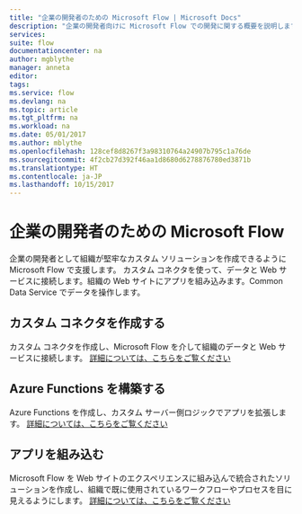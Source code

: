 ```yaml
---
title: "企業の開発者のための Microsoft Flow | Microsoft Docs"
description: "企業の開発者向けに Microsoft Flow での開発に関する概要を説明します。"
services: 
suite: flow
documentationcenter: na
author: mgblythe
manager: anneta
editor: 
tags: 
ms.service: flow
ms.devlang: na
ms.topic: article
ms.tgt_pltfrm: na
ms.workload: na
ms.date: 05/01/2017
ms.author: mblythe
ms.openlocfilehash: 128cef8d8267f3a98310764a24907b795c1a76de
ms.sourcegitcommit: 4f2cb27d392f46aa1d8680d6278876780ed3871b
ms.translationtype: HT
ms.contentlocale: ja-JP
ms.lasthandoff: 10/15/2017
---
```

# <a name="microsoft-flow-for-enterprise-developers"></a>企業の開発者のための Microsoft Flow
企業の開発者として組織が堅牢なカスタム ソリューションを作成できるように Microsoft Flow で支援します。 カスタム コネクタを使って、データと Web サービスに接続します。組織の Web サイトにアプリを組み込みます。Common Data Service でデータを操作します。

## <a name="build-custom-connectors"></a>カスタム コネクタを作成する
カスタム コネクタを作成し、Microsoft Flow を介して組織のデータと Web サービスに接続します。 [詳細については、こちらをご覧ください](register-custom-api.md)

## <a name="build-azure-functions"></a>Azure Functions を構築する
Azure Functions を作成し、カスタム サーバー側ロジックでアプリを拡張します。 [詳細については、こちらをご覧ください](https://powerapps.microsoft.com/blog/using-azure-functions-in-powerapps/)

## <a name="embed-apps"></a>アプリを組み込む
Microsoft Flow を Web サイトのエクスペリエンスに組み込んで統合されたソリューションを作成し、組織で既に使用されているワークフローやプロセスを目に見えるようにします。 [詳細については、こちらをご覧ください](embed-flow-dev.md)

